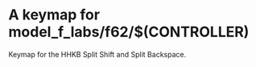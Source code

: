 # A keymap for model_f_labs/f62/$(CONTROLLER)

Keymap for the HHKB Split Shift and Split Backspace.
